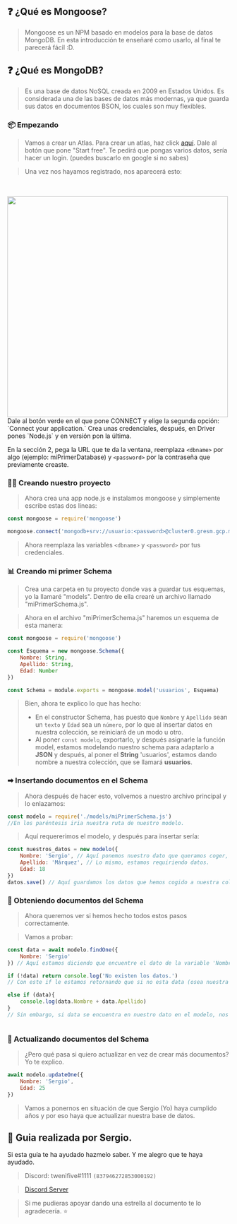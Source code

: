 ## ❓ ¿Qué es Mongoose?
> Mongoose es un NPM basado en modelos para la base de datos MongoDB.
> En esta introducción te enseñaré como usarlo, al final te parecerá fácil :D.

## ❓ ¿Qué es MongoDB?
> Es una base de datos NoSQL creada en 2009 en Estados Unidos.
> Es considerada una de las bases de datos más modernas, ya que guarda sus datos en documentos BSON, los cuales son muy flexibles.

### 📦 Empezando
> Vamos a crear un Atlas. Para crear un atlas, haz click [aquí](https://mongodb.com/cloud/atlas).
Dale al botón que pone "Start free". Te pedirá que pongas varios datos, sería hacer un login.
(puedes buscarlo en google si no sabes)

> Una vez nos hayamos registrado, nos aparecerá esto:
<br>
<br>
<img src="https://pays.host/uploads/21097a79-b022-44e0-8c0d-511d4da18ec9/Xg0k3H3W.png" width="500">
<br>
Dale al botón verde en el que pone CONNECT y elige la segunda opción: `Connect your application.`
Crea unas credenciales, después, en Driver pones `Node.js` y en versión pon la última.

En la sección 2, pega la URL que te da la ventana, reemplaza `<dbname>` por algo (ejemplo: miPrimerDatabase)
y `<password>` por la contraseña que previamente creaste.

### 👨‍💻 Creando nuestro proyecto
>Ahora crea una app node.js e instalamos mongoose y simplemente escribe estas dos líneas:

```js
const mongoose = require('mongoose')

mongoose.connect('mongodb+srv://usuario:<password>@cluster0.gresm.gcp.mongodb.net/<dbname>?retryWrites=true&w=majority')
```
> Ahora reemplaza las variables `<dbname>` y `<password>` por tus credenciales.

### 📊 Creando mi primer Schema
> Crea una carpeta en tu proyecto donde vas a guardar tus esquemas, yo la llamaré "models". Dentro de ella crearé un archivo llamado "miPrimerSchema.js".

> Ahora en el archivo "miPrimerSchema.js" haremos un esquema de esta manera:
```js
const mongoose = require('mongoose')

const Esquema = new mongoose.Schema({
    Nombre: String, 
    Apellido: String,
    Edad: Number
})

const Schema = module.exports = mongoose.model('usuarios', Esquema)
```
>Bien, ahora te explico lo que has hecho:
>- En el constructor Schema, has puesto que `Nombre` y `Apellido` sean un `texto` y `Edad` sea un `número`,
por lo que al insertar datos en nuestra colección, se reiniciará de un modo u otro.
>- Al poner ``const modelo``, exportarlo, y después asignarle la función model, estamos modelando nuestro
schema para adaptarlo a **JSON** y después, al poner el **String** 'usuarios', estamos dando nombre a nuestra colección,
que se llamará **usuarios**.

### ➡ Insertando documentos en el Schema
>Ahora después de hacer esto, volvemos a nuestro archivo principal y lo enlazamos:
```js
const modelo = require('./models/miPrimerSchema.js') 
//En los paréntesis iria nuestra ruta de nuestro modelo.
```
>Aquí requererimos el modelo, y después para insertar sería:
```js
const nuestros_datos = new modelo({
    Nombre: 'Sergio', // Aquí ponemos nuestro dato que queramos coger, en mi caso, mi nombre.
    Apellido: 'Márquez', // Lo mismo, estamos requiriendo datos.
    Edad: 18 
})
datos.save() // Aquí guardamos los datos que hemos cogido a nuestra colección.
```

### 📄 Obteniendo documentos del Schema
>Ahora queremos ver si hemos hecho todos estos pasos correctamente.

>Vamos a probar:
```js
const data = await modelo.findOne({
    Nombre: 'Sergio'
}) // Aquí estamos diciendo que encuentre el dato de la variable 'Nombre' llamada 'Sergio'

if (!data) return console.log('No existen los datos.') 
// Con este if le estamos retornando que si no esta data (osea nuestra búsqueda de la variable de nuestro modelo) no se ha encontrado haga un log en la consola.

else if (data){
    console.log(data.Nombre + data.Apellido)
}
// Sin embargo, si data se encuentra en nuestro dato en el modelo, nos va a hacer un log de nuestro Nombre, Apellido



```

### 🔄 Actualizando documentos del Schema
> ¿Pero qué pasa si quiero actualizar en vez de crear más documentos?
Yo te explico.
```js
await modelo.updateOne({
    Nombre: 'Sergio',
    Edad: 25
})
```
>Vamos a ponernos en situación de que Sergio (Yo) haya cumplido años y por eso haya que actualizar nuestra base de datos.

## 👤 Guia realizada por Sergio.
 Si esta guía te ha ayudado hazmelo saber. Y me alegro que te haya ayudado.
  
> Discord: twenifive#1111 `(837946272853000192)`

> [Discord Server](https://discord.gg/tCYAPYbK3x)

> Si me pudieras apoyar dando una estrella al documento te lo agradecería. ⭐ 

